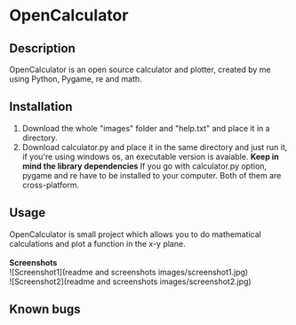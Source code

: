 # OpenCalculator

## Description
OpenCalculator is an open source calculator and plotter, created by me using Python, Pygame, re and math.

## Installation
1. Download the whole "images" folder and "help.txt" and place it in a directory.
2. Download calculator.py and place it in the same directory and just run it, if you're using windows os, an executable version is avaiable. 
**Keep in mind the library dependencies**
If you go with calculator.py option, pygame and re have to be installed to your computer. Both of them are cross-platform. 

## Usage
OpenCalculator is small project which allows you to do mathematical calculations and plot a function in the x-y plane. 
<br> <br>
**Screenshots**
<br>
![Screenshot1](readme and screenshots images/screenshot1.jpg)
<br>
![Screenshot2](readme and screenshots images/screenshot2.jpg)

## Known bugs
